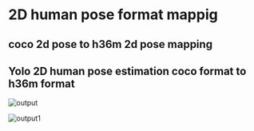# 2D human pose format mappig 

## coco 2d pose to h36m 2d pose mapping 

## Yolo 2D human pose estimation coco format to h36m format 


![output](https://github.com/user-attachments/assets/da2df620-d7a1-4983-a65d-d4034a6a3047)


![output1](https://github.com/user-attachments/assets/76436db3-3ac6-451b-9237-19bf659b8d40)



